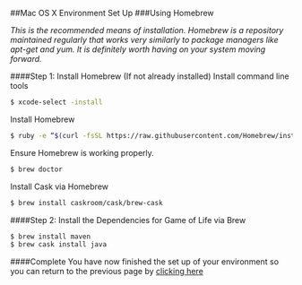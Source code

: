 ##Mac OS X Environment Set Up
###Using Homebrew

_This is the recommended means of installation. Homebrew is a repository
maintained regularly that works very similarly to package managers like
apt-get and yum. It is definitely worth having on your system moving
forward._

####Step 1: Install Homebrew (If not already installed)
Install command line tools
```bash
$ xcode-select -install
```

Install Homebrew
```bash
$ ruby -e “$(curl -fsSL https://raw.githubusercontent.com/Homebrew/install/master/install)”
```

Ensure Homebrew is working properly.
```bash
$ brew doctor
```

Install Cask via Homebrew
```bash
$ brew install caskroom/cask/brew-cask
```

####Step 2: Install the Dependencies for Game of Life via Brew
```bash
$ brew install maven
$ brew cask install java
```

####Complete
You have now finished the set up of your environment so you can return to
the previous page by [clicking here](../README.md)

